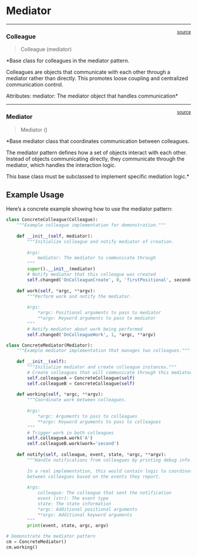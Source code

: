 # Mediator


<!-- WARNING: THIS FILE WAS AUTOGENERATED! DO NOT EDIT! -->

------------------------------------------------------------------------

<a
href="https://github.com/frankausberlin/Ragfood/blob/main/Ragfood/mediator.py#L9"
target="_blank" style="float:right; font-size:smaller">source</a>

### Colleague

>  Colleague (mediator)

\*Base class for colleagues in the mediator pattern.

Colleagues are objects that communicate with each other through a
mediator rather than directly. This promotes loose coupling and
centralized communication control.

Attributes: mediator: The mediator object that handles communication\*

------------------------------------------------------------------------

<a
href="https://github.com/frankausberlin/Ragfood/blob/main/Ragfood/mediator.py#L48"
target="_blank" style="float:right; font-size:smaller">source</a>

### Mediator

>  Mediator ()

\*Base mediator class that coordinates communication between colleagues.

The mediator pattern defines how a set of objects interact with each
other. Instead of objects communicating directly, they communicate
through the mediator, which handles the interaction logic.

This base class must be subclassed to implement specific mediation
logic.\*

## Example Usage

Here’s a concrete example showing how to use the mediator pattern:

``` python
class ConcreteColleague(Colleague):
    """Example colleague implementation for demonstration."""
    
    def __init__(self, mediator):
        """Initialize colleague and notify mediator of creation.
        
        Args:
            mediator: The mediator to communicate through
        """
        super().__init__(mediator)
        # Notify mediator that this colleague was created
        self.changed('OnColleagueCreate', 0, 'firstPositional', second='with_keywords')
    
    def work(self, *argc, **argv):
        """Perform work and notify the mediator.
        
        Args:
            *argc: Positional arguments to pass to mediator
            **argv: Keyword arguments to pass to mediator
        """
        # Notify mediator about work being performed
        self.changed('OnColleagueWork', 1, *argc, **argv)

class ConcreteMediator(Mediator):
    """Example mediator implementation that manages two colleagues."""
    
    def __init__(self):
        """Initialize mediator and create colleague instances."""
        # Create colleagues that will communicate through this mediator
        self.colleagueA = ConcreteColleague(self)
        self.colleagueB = ConcreteColleague(self)
    
    def working(self, *argc, **argv):
        """Coordinate work between colleagues.
        
        Args:
            *argc: Arguments to pass to colleagues
            **argv: Keyword arguments to pass to colleagues
        """
        # Trigger work in both colleagues
        self.colleagueA.work('A')
        self.colleagueB.work(work='second')
    
    def notify(self, colleague, event, state, *argc, **argv):
        """Handle notifications from colleagues by printing debug info.
        
        In a real implementation, this would contain logic to coordinate
        between colleagues based on the events they report.
        
        Args:
            colleague: The colleague that sent the notification
            event (str): The event type
            state: The state information
            *argc: Additional positional arguments
            **argv: Additional keyword arguments
        """
        print(event, state, argc, argv)

# Demonstrate the mediator pattern
cm = ConcreteMediator()
cm.working()
```
